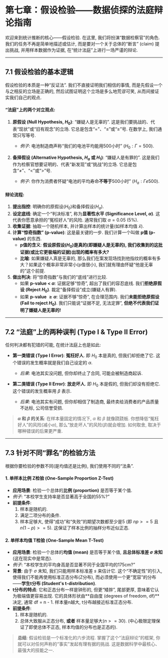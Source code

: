 # 第七章：假设检验——数据侦探的法庭辩论指南

欢迎来到统计推断的核心——假设检验. 在这里, 我们将扮演“数据检察官”的角色. 我们的任务不再是简单地描述或估计, 而是要对一个关于总体的“断言” (claim) 提出挑战, 并用样本数据作为证据, 在“统计法庭”上进行一场严谨的辩论.

---

## 7.1 假设检验的基本逻辑

假设检验的本质是一种“反证法”. 我们不直接证明我们相信的事情, 而是先假设一个与之相反的立场是正确的, 然后试图证明这个立场是多么地荒谬可笑, 从而间接证实我们自己的观点.

#### “法庭”上的两个对立观点:

1.  **原假设 (Null Hypothesis, $H_0$)**: “嫌疑人是无辜的”. 这是我们要挑战的、代表“现状”或“旧有观念”的立场. 它总是包含“=”、“≤”或“≥”号. 在数学上, 我们通常只写等号.
    *   *例子*: 电池制造商声称“我们的电池平均能用500小时” ($H_0: Γ = 500$). 

2.  **备择假设 (Alternative Hypothesis, $H_a$ 或 $H_1$)**: “嫌疑人是有罪的”. 这是我们作为检察官想要证明的、代表“新发现”或“挑战”的立场. 它总是包含“≠”、“<”或“>”号.
    *   *例子*: 你作为消费者怀疑“电池的平均寿命**不等于**500小时” ($H_a: Γ 
e 500$). 

#### 辩论流程:

1.  **提出指控**: 明确你的原假设($H_0$)和备择假设($H_a$). 
2.  **设定底线**: 确定一个“判决标准”, 称为**显著性水平 (Significance Level, $\alpha$)**. 这代表你愿意承担的“冤枉好人”的风险. 通常我们取 $\alpha = 0.05$ (5%). 
3.  **收集证据**: 抽取一个随机样本, 并计算出样本的统计量(如样本均值 $\bar{x}$). 
4.  **计算“惊奇指数” (p-value)**: 这是最关键的一步. 我们计算一个叫做 **p值 (p-value)** 的东西.
    *   **p值的含义**: **假设原假设($H_0$)是真的(即嫌疑人是无辜的), 我们收集到的这批证据(或比它更极端的证据)出现的概率有多大?** 
    *   **比喻**: 如果嫌疑人真是无辜的, 那么我们在案发现场找到他指纹的概率有多大？如果这个概率非常非常小(p值很小), 我们就有理由怀疑“他是无辜的”这个前提.
5.  **做出判决**: 将“惊奇指数”与我们的“底线”进行比较.
    *   如果 **p-value < $\alpha$**: 证据足够“惊奇”, 超出了我们的容忍底线. 我们**拒绝原假设 (Reject $H_0$)**. 裁定“备择假设”成立(嫌疑人有罪).
    *   如果 **p-value $\ge \alpha$**: 证据不够“惊奇”, 在合理范围内. 我们**未能拒绝原假设 (Fail to reject $H_0$)**. 我们只能说“证据不足, 无法定罪”, **但绝不代表我们证明了嫌疑人是无辜的!**

---

## 7.2 “法庭”上的两种误判 (Type I & Type II Error)

任何判决都有犯错的可能, 在统计法庭上也是如此:

*   **第一类错误 (Type I Error)**: **冤枉好人**. 即 $H_0$ 本是真的, 但我们却拒绝了它. 这个错误的发生概率就是我们自己设定的 $\alpha$. 
    *   *后果*: 电池其实没问题, 但你却终止了合同, 可能会被制造商起诉.

*   **第二类错误 (Type II Error)**: **放走坏人**. 即 $H_0$ 本是假的, 但我们却没有拒绝它. 这个错误的发生概率用 $\beta$ 表示.
    *   *后果*: 电池其实有问题, 但你却相信了制造商, 最终卖给消费者的产品质量不达标, 公司信誉受损.

> **$\alpha$ 和 $\beta$ 的关系**: 在样本量固定的情况下, $\alpha$ 和 $\beta$ 就像跷跷板. 你想降低“冤枉好人”的风险(减小$\alpha$), 那么“放走坏人”的风险($\beta$)就会增加. 如何取舍, 取决于哪种错误的后果更严重.

---

## 7.3 针对不同“罪名”的检验方法

根据你要检验的参数不同(是均值还是比例), 我们使用不同的“法条”.

#### 1. 单样本比例 Z检验 (One-Sample Proportion Z-Test)

*   **应用场景**: 检验一个总体的**比例 (proportion)** 是否等于某个值.
*   *例子*: “本校学生支持率是否显著高于全国的55%?”
*   **前提条件**:
    1.  样本是随机的.
    2.  满足二项分布的条件.
    3.  样本足够大, 使得“成功”和“失败”的期望次数都至少是5 (即 $np >= 5$ 且 $n(1-p) >= 5$). 这保证了样本比例的抽样分布近似正态.

#### 2. 单样本均值 T检验 (One-Sample Mean T-Test)

*   **应用场景**: 检验一个总体的**均值 (mean)** 是否等于某个值, **且总体标准差 $\sigma$ 未知** (这在现实中是常态).
*   *例子*: “本校学生的平均身高是否显著不同于全国平均的175cm?”
*   **背景**: 由于 $\sigma$ 未知, 我们只能用样本标准差 $s$ 来估计它. 这个“不确定性”的引入, 使得我们不能再使用标准正态分布(Z分布), 而必须使用一个更“宽容”的分布——**学生t分布 (Student's t-distribution)**.
*   **t分布的特点**: 它和正态分布一样是钟形的, 但更“矮胖”, 尾部更厚, 意味着它认为极端值更容易出现. 它的具体形状由**自由度 (degrees of freedom, df)**决定, 通常 df = n - 1. 样本量n越大, t分布越接近标准正态分布.
*   **前提条件**:
    1.  样本是随机的.
    2.  总体大致服从正态分布, **或者** 样本量足够大($n >= 30$). (中心极限定理保证了即使总体不正态, 样本均值的分布也是正态的).

> **总结**: 假设检验是一个标准化的六步流程. 掌握了这个“法庭辩论”的框架, 你就可以对任何声称的“事实”发起有理有据的挑战. 这是数据科学中最核心、最强大的技能之一.
